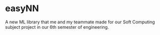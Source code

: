 # easyNN
A new ML library that me and my teammate made for our Soft Computing subject project in our 6th semester of engineering.
